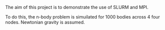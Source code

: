 The aim of this project is to demonstrate the use of SLURM and MPI. 

To do this, the n-body problem is simuilated for 1000 bodies across 4 four nodes. Newtonian gravity is assumed. 

